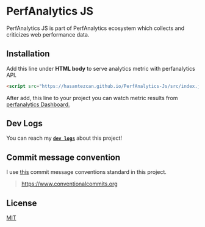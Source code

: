# PerfAnalytics JS

PerfAnalytics JS is part of PerfAnalytics ecosystem which collects and criticizes web performance data.

## Installation 

Add this line under **HTML body** to serve analytics metric with perfanalytics API.

```html
<script src="https://hasantezcan.github.io/PerfAnalytics-Js/src/index.js"></script>
```

After add, this line to your project you can watch metric results from [perfanalytics Dashboard.](https://hasantezcan.github.io/PerfAnalytics-Dashboard/)
## Dev Logs

You can reach my [**`dev logs`**](DEVLOGS.md) about this project! 


## Commit message convention

I use [this](https://www.conventionalcommits.org) commit message conventions standard in this project.
> https://www.conventionalcommits.org
 
## License

[MIT](/LICENSE)